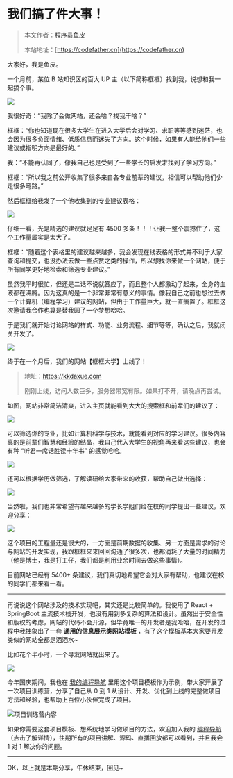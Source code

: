 # 我们搞了件大事！

> 本文作者：[程序员鱼皮](https://yuyuanweb.feishu.cn/wiki/Abldw5WkjidySxkKxU2cQdAtnah)
>
> 本站地址：[https://codefather.cn](https://codefather.cn)

大家好，我是鱼皮。

一个月前，某位 B 站知识区的百大 UP 主（以下简称框框）找到我，说想和我一起搞个事。

![](https://pic.yupi.icu/5563/202311031440900.png)

我很好奇：“我除了会做网站，还会啥？找我干啥？”

框框：“你也知道现在很多大学生在进入大学后会对学习、求职等等感到迷茫，也会因为很多负面情绪、低质信息而迷失了方向。这个时候，如果有人能给他们一些建议或指明方向是最好的。”

我：“不能再认同了，像我自己也是受到了一些学长的启发才找到了学习方向。”

框框：“所以我之前公开收集了很多来自各专业前辈的建议，相信可以帮助他们少走很多弯路。”

然后框框给我发了一个他收集到的专业建议表格：

![](https://pic.yupi.icu/5563/202311031440590.png)

仔细一看，光是精选的建议就足足有 4500 多条！！！让我一整个震撼住了，这个工作量属实是太大了。

框框：“随着这个表格里的建议越来越多，我会发现在线表格的形式并不利于大家查询和提交，也没办法去做一些点赞之类的操作，所以想找你来做一个网站，便于所有同学更好地检索和筛选专业建议。”

虽然我平时很忙，但还是二话不说就答应了，而且整个人都激动了起来，全身的血液都在沸腾。因为这真的是一个非常非常有意义的事情。像我自己之前也想过去做一个计算机（编程学习）建议的网站，但由于工作量巨大，就一直搁置了。框框这次邀请我合作也算是替我圆了一个梦想哈哈。

于是我们就开始讨论网站的样式、功能、业务流程、细节等等，确认之后，我就闭关开发了。

![](https://pic.yupi.icu/5563/202311031440000.png)

终于在一个月后，我们的网站【框框大学】上线了！

> 地址：https://kkdaxue.com
>
> 刚刚上线，访问人数巨多，服务器带宽有限。如果打不开，请晚点再尝试。

如图，网站非常简洁清爽，进入主页就能看到大大的搜索框和前辈们的建议了：

![](https://pic.yupi.icu/5563/202311031440961.png)

可以筛选你的专业，比如计算机科学与技术，就能看到对应的学习建议。很多内容真的是前辈们智慧和经验的结晶，我自己代入大学生的视角再来看这些建议，也会有种 “听君一席话胜读十年书” 的感觉哈哈。

![](https://pic.yupi.icu/5563/202311031440543.png)

还可以根据学历做筛选，了解读研给大家带来的收获，帮助自己做出选择：

![](https://pic.yupi.icu/5563/202311031440639.png)

当然啦，我们也非常希望有越来越多的学长学姐们给在校的同学提出一些建议，欢迎分享：

![](https://pic.yupi.icu/5563/202311031440781.png)

这个项目的工程量还是很大的，一方面是前期数据的收集、另一方面是需求的讨论与网站的开发实现，我跟框框来来回回沟通了很多次，也都消耗了大量的时间精力（他是博士，我是打工仔，我们都是利用业余时间去做这些事情）。

目前网站已经有 5400+ 条建议，我们真切地希望它会对大家有帮助，也建议在校的同学们都来看一看。



------


再说说这个网站涉及的技术实现吧，其实还是比较简单的。我使用了 React + SpringBoot 主流技术栈开发，也没有用到多复杂的算法和设计。虽然出于安全性和版权的考虑，网站的代码不会开源，但毕竟唯一的开发者是我哈哈，在开发的过程中我抽象出了一套 **通用的信息展示类网站模板** ，有了这个模板基本大家要开发类似的网站全都是洒洒水~

比如花个半小时，一个寻友网站就出来了。

![](https://pic.yupi.icu/5563/202311031440125.png)

今年国庆期间，我也在 [我的编程导航](https://yuyuanweb.feishu.cn/wiki/VC1qwmX9diCBK3kidyec74vFnde) 里用这个项目模板作为示例，带大家开展了一次项目训练营，分享了自己从 0 到 1 从设计、开发、优化到上线的完整做项目方法和经验，也帮助上百位小伙伴完成了项目。

![](https://pic.yupi.icu/5563/202311031440132.png)项目训练营内容

如果你需要这套项目模板、想系统地学习做项目的方法，欢迎加入我的 [编程导航](https://yuyuanweb.feishu.cn/wiki/VC1qwmX9diCBK3kidyec74vFnde)（点击了解详情），往期所有的项目讲解、源码、直播回放都可以看到，并且我会 1 对 1 解决你的问题。



------


OK，以上就是本期分享，午休结束，回见~